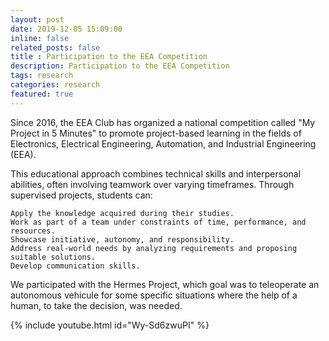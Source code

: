 ```yaml
---
layout: post
date: 2019-12-05 15:09:00
inline: false
related_posts: false
title : Participation to the EEA Competition
description: Participation to the EEA Competition
tags: research
categories: research
featured: true
---
```


Since 2016, the EEA Club has organized a national competition called "My Project in 5 Minutes" to promote project-based learning in the fields of Electronics, Electrical Engineering, Automation, and Industrial Engineering (EEA).

This educational approach combines technical skills and interpersonal abilities, often involving teamwork over varying timeframes. Through supervised projects, students can:

    Apply the knowledge acquired during their studies.
    Work as part of a team under constraints of time, performance, and resources.
    Showcase initiative, autonomy, and responsibility.
    Address real-world needs by analyzing requirements and proposing suitable solutions.
    Develop communication skills.

We participated with the Hermes Project, which goal was to teleoperate an autonomous vehicule for some specific situations where the help of a human, to take the decision, was needed.

{% include youtube.html id="Wy-Sd6zwuPI" %}